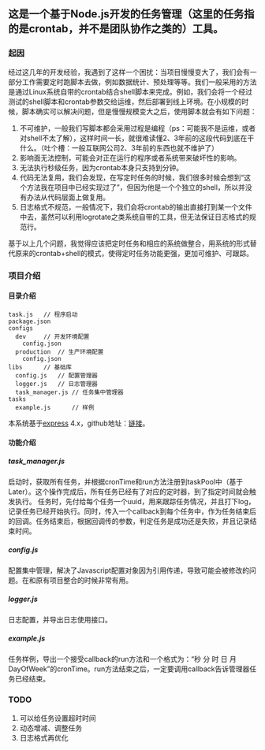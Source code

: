 ## 这是一个基于Node.js开发的任务管理（这里的任务指的是crontab，并不是团队协作之类的）工具。

### 起因

经过这几年的开发经验，我遇到了这样一个困扰：当项目慢慢变大了，我们会有一部分工作需要定时跑脚本去做，例如数据统计、预处理等等。我们一般采用的方法是通过Linux系统自带的crontab结合shell脚本来完成。例如，我们会将一个经过测试的shell脚本和crontab参数交给运维，然后部署到线上环境。在小规模的时候，脚本确实可以解决问题，但是慢慢规模变大之后，使用脚本就会有如下问题：

1. 不可维护，一般我们写脚本都会采用过程是编程（ps：可能我不是运维，或者对shell不太了解），这样时间一长，就很难读懂2、3年前的这段代码到底在干什么。（吐个槽：一般互联网公司2、3年前的东西也就不维护了）
2. 影响面无法控制，可能会对正在运行的程序或者系统带来破坏性的影响。
3. 无法执行秒级任务，因为crontab本身只支持到分钟。
4. 代码无法复用，我们会发现，在写定时任务的时候，我们很多时候会想到“这个方法我在项目中已经实现过了”，但因为他是一个个独立的shell，所以并没有办法从代码层面上做复用。
5. 日志格式不规范，一般情况下，我们会将crontab的输出直接打到某一个文件中去，虽然可以利用logrotate之类系统自带的工具，但无法保证日志格式的规范行。

基于以上几个问题，我觉得应该把定时任务和相应的系统做整合，用系统的形式替代原来的crontab+shell的模式，使得定时任务功能更强，更加可维护、可跟踪。

### 项目介绍

#### 目录介绍

    task.js   // 程序启动
    package.json
    configs
      dev     // 开发环境配置
        config.json
      production  // 生产环境配置
        config.json
    libs      // 基础库
      config.js   // 配置管理器
      logger.js   // 日志管理器
      task_manager.js // 任务集中管理器
    tasks
      example.js      // 样例

本系统基于[express](https://github.com/strongloop/express) 4.x，github地址：[链接](https://github.com/roychen-7/task-manager)。

#### 功能介绍

##### task_manager.js

启动时，获取所有任务，并根据cronTime和run方法注册到taskPool中（基于Later）。这个操作完成后，所有任务已经有了对应的定时器，到了指定时间就会触发执行。
任务时，先付给每个任务一个uuid，用来跟踪任务情况，并且打下log，记录任务已经开始执行。同时，传入一个callback到每个任务中，作为任务结束后的回调。任务结束后，根据回调传的参数，判定任务是成功还是失败，并且记录结束时间。

##### config.js

配置集中管理，解决了Javascript配置对象因为引用传递，导致可能会被修改的问题。在和原有项目整合的时候非常有用。

##### logger.js

日志配置，并导出日志使用接口。

##### example.js

任务样例，导出一个接受callback的run方法和一个格式为：“秒 分 时 日 月 DayOfWeek”的cronTime。run方法结束之后，一定要调用callback告诉管理器任务已经结束。

### TODO

1. 可以给任务设置超时时间
2. 动态增减、调整任务
3. 日志格式再优化

